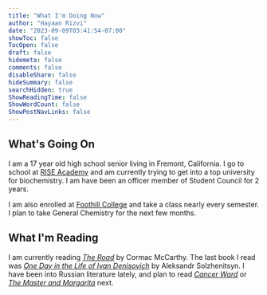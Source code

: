 ```yaml
---
title: "What I'm Doing Now"
author: "Hayaan Rizvi"
date: "2023-09-09T03:41:54-07:00"
showToc: false
TocOpen: false
draft: false
hidemeta: false
comments: false
disableShare: false
hideSummary: false
searchHidden: true
ShowReadingTime: false
ShowWordCount: false
ShowPostNavLinks: false
---
```


## What's Going On

I am a 17 year old high school senior living in Fremont, California. I go to school at [RISE Academy](https://www.riseacademy.education/) and am currently trying to get into a top university for biochemistry. I am have been an officer member of Student Council for 2 years.

I am also enrolled at [Foothill College](https://www.foothill.edu/) and take a class nearly every semester. I plan to take General Chemistry for the next few months.

## What I'm Reading

I am currently reading [_The Road_](https://en.wikipedia.org/wiki/The_Road) by Cormac McCarthy. The last book I read was [_One Day in the Life of Ivan Denisovich_](https://en.wikipedia.org/wiki/One_Day_in_the_Life_of_Ivan_Denisovich) by Aleksandr Solzhenitsyn. I have been into Russian literature lately, and plan to read [_Cancer Ward_](https://en.wikipedia.org/wiki/Cancer_Ward) or [_The Master and Margarita_](https://en.wikipedia.org/wiki/The_Master_and_Margarita) next.

